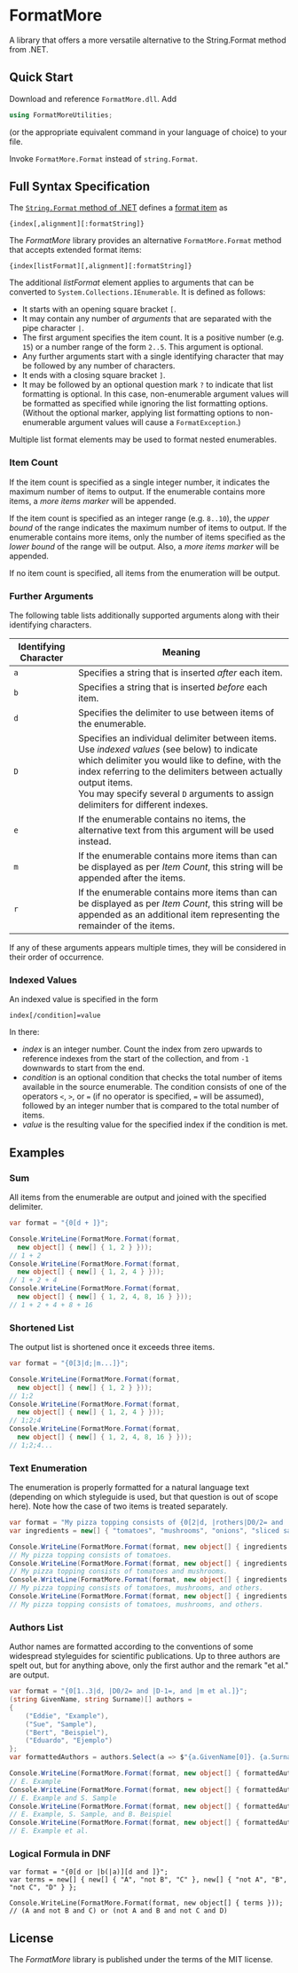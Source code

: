 # FormatMore

A library that offers a more versatile alternative to the String.Format method from .NET.

## Quick Start

Download and reference `FormatMore.dll`.
Add

```csharp
using FormatMoreUtilities;
```

(or the appropriate equivalent command in your language of choice) to your file.

Invoke `FormatMore.Format` instead of `string.Format`.

## Full Syntax Specification

The [`String.Format` method of .NET](https://docs.microsoft.com/en-us/dotnet/api/system.string.format) defines a [format item](https://docs.microsoft.com/en-us/dotnet/api/system.string.format#the-format-item) as

    {index[,alignment][:formatString]}

The *FormatMore* library provides an alternative `FormatMore.Format` method that accepts extended format items:

    {index[listFormat][,alignment][:formatString]}

The additional *listFormat* element applies to arguments that can be converted to `System.Collections.IEnumerable`.
It is defined as follows:

- It starts with an opening square bracket `[`.
- It may contain any number of *arguments* that are separated with the pipe character `|`.
- The first argument specifies the item count. It is a positive number (e.g. `15`) or a number range of the form `2..5`. This argument is optional.
- Any further arguments start with a single identifying character that may be followed by any number of characters.
- It ends with a closing square bracket `]`.
- It may be followed by an optional question mark `?` to indicate that list formatting is optional. In this case, non-enumerable argument values will be formatted as specified while ignoring the list formatting options. (Without the optional marker, applying list formatting options to non-enumerable argument values will cause a `FormatException`.)

Multiple list format elements may be used to format nested enumerables.

### Item Count

If the item count is specified as a single integer number, it indicates the maximum number of items to output.
If the enumerable contains more items, a *more items marker* will be appended.

If the item count is specified as an integer range (e.g. `8..10`), the *upper bound* of the range indicates the maximum number of items to output.
If the enumerable contains more items, only the number of items specified as the *lower bound* of the range will be output.
Also, a *more items marker* will be appended.

If no item count is specified, all items from the enumeration will be output.

### Further Arguments

The following table lists additionally supported arguments along with their identifying characters.

| Identifying Character | Meaning |
| -- | -- |
| `a` | Specifies a string that is inserted *after* each item. |
| `b` | Specifies a string that is inserted *before* each item. |
| `d` | Specifies the delimiter to use between items of the enumerable. |
| `D` | Specifies an individual delimiter between items. Use *indexed values* (see below) to indicate which delimiter you would like to define, with the index referring to the delimiters between actually output items.<br />You may specify several `D` arguments to assign delimiters for different indexes. |
| `e` | If the enumerable contains no items, the alternative text from this argument will be used instead. |
| `m` | If the enumerable contains more items than can be displayed as per *Item Count*, this string will be appended after the items. |
| `r` | If the enumerable contains more items than can be displayed as per *Item Count*, this string will be appended as an additional item representing the remainder of the items. |

If any of these arguments appears multiple times, they will be considered in their order of occurrence.

### Indexed Values

An indexed value is specified in the form

    index[/condition]=value

In there:

- *index* is an integer number. Count the index from zero upwards to reference indexes from the start of the collection, and from `-1` downwards to start from the end.
- *condition* is an optional condition that checks the total number of items available in the source enumerable. The condition consists of one of the operators `<`, `>`, or `=` (if no operator is specified, `=` will be assumed), followed by an integer number that is compared to the total number of items.
- *value* is the resulting value for the specified index if the condition is met.

## Examples

### Sum

All items from the enumerable are output and joined with the specified delimiter.

```csharp
var format = "{0[d + ]}";

Console.WriteLine(FormatMore.Format(format,
  new object[] { new[] { 1, 2 } }));
// 1 + 2
Console.WriteLine(FormatMore.Format(format,
  new object[] { new[] { 1, 2, 4 } }));
// 1 + 2 + 4
Console.WriteLine(FormatMore.Format(format,
  new object[] { new[] { 1, 2, 4, 8, 16 } }));
// 1 + 2 + 4 + 8 + 16
```

### Shortened List

The output list is shortened once it exceeds three items.

```csharp
var format = "{0[3|d;|m...]}";

Console.WriteLine(FormatMore.Format(format,
  new object[] { new[] { 1, 2 } }));
// 1;2
Console.WriteLine(FormatMore.Format(format,
  new object[] { new[] { 1, 2, 4 } }));
// 1;2;4
Console.WriteLine(FormatMore.Format(format,
  new object[] { new[] { 1, 2, 4, 8, 16 } }));
// 1;2;4...
```

### Text Enumeration

The enumeration is properly formatted for a natural language text (depending on which styleguide is used, but that question is out of scope here). Note how the case of two items is treated separately.

```csharp
var format = "My pizza topping consists of {0[2|d, |rothers|D0/2= and |D-1=, and ]}.";
var ingredients = new[] { "tomatoes", "mushrooms", "onions", "sliced sausages", "spinach leaves" };

Console.WriteLine(FormatMore.Format(format, new object[] { ingredients.Take(1) }));
// My pizza topping consists of tomatoes.
Console.WriteLine(FormatMore.Format(format, new object[] { ingredients.Take(2) }));
// My pizza topping consists of tomatoes and mushrooms.
Console.WriteLine(FormatMore.Format(format, new object[] { ingredients.Take(3) }));
// My pizza topping consists of tomatoes, mushrooms, and others.
Console.WriteLine(FormatMore.Format(format, new object[] { ingredients.Take(5) }));
// My pizza topping consists of tomatoes, mushrooms, and others.
```

### Authors List

Author names are formatted according to the conventions of some widespread styleguides for scientific publications. Up to three authors are spelt out, but for anything above, only the first author and the remark "et al." are output.

```csharp
var format = "{0[1..3|d, |D0/2= and |D-1=, and |m et al.]}";
(string GivenName, string Surname)[] authors =
{
    ("Eddie", "Example"),
    ("Sue", "Sample"),
    ("Bert", "Beispiel"),
    ("Eduardo", "Ejemplo")
};
var formattedAuthors = authors.Select(a => $"{a.GivenName[0]}. {a.Surname}");

Console.WriteLine(FormatMore.Format(format, new object[] { formattedAuthors.Take(1) }));
// E. Example
Console.WriteLine(FormatMore.Format(format, new object[] { formattedAuthors.Take(2) }));
// E. Example and S. Sample
Console.WriteLine(FormatMore.Format(format, new object[] { formattedAuthors.Take(3) }));
// E. Example, S. Sample, and B. Beispiel
Console.WriteLine(FormatMore.Format(format, new object[] { formattedAuthors.Take(4) }));
// E. Example et al.
```

### Logical Formula in DNF

```
var format = "{0[d or |b(|a)][d and ]}";
var terms = new[] { new[] { "A", "not B", "C" }, new[] { "not A", "B", "not C", "D" } };

Console.WriteLine(FormatMore.Format(format, new object[] { terms }));
// (A and not B and C) or (not A and B and not C and D)
```

## License

The *FormatMore* library is published under the terms of the MIT license.